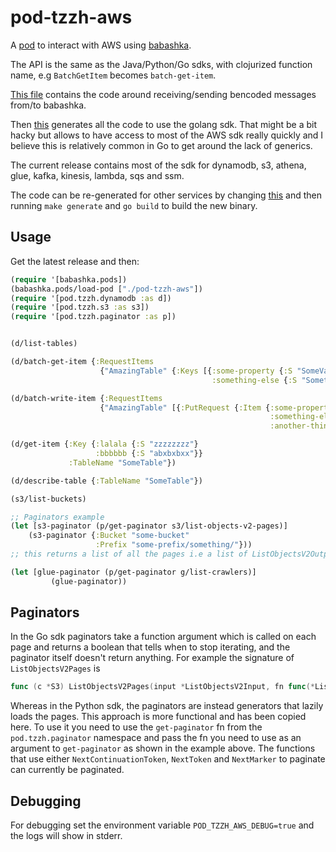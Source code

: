 # pod-tzzh-aws

A [pod](https://github.com/babashka/babashka.pods) to interact with AWS using [babashka](https://github.com/borkdude/babashka/).

The API is the same as the Java/Python/Go sdks, with clojurized function name, e.g `BatchGetItem` becomes `batch-get-item`.

[This file](./babashka/babashka.go) contains the code around receiving/sending bencoded messages from/to babashka.

Then [this](./gen/generate.clj) generates all the code to use the golang sdk. That might be a bit hacky but allows to have access to most of the AWS sdk really quickly and I believe this is relatively common in Go to get around the lack of generics.

The current release contains most of the sdk for dynamodb, s3, athena, glue, kafka, kinesis, lambda, sqs and ssm.

The code can be re-generated for other services by changing [this](https://github.com/tzzh/pod-tzzh-aws/blob/6633df0b2f5080f7d4374b5d4f20331d556f1c2f/gen/generate.clj#L11-L21) and then running `make generate` and `go build` to build the new binary.

## Usage

Get the latest release and then:
``` clojure
(require '[babashka.pods])
(babashka.pods/load-pod ["./pod-tzzh-aws"])
(require '[pod.tzzh.dynamodb :as d])
(require '[pod.tzzh.s3 :as s3])
(require '[pod.tzzh.paginator :as p])


(d/list-tables)

(d/batch-get-item {:RequestItems
                    {"AmazingTable" {:Keys [{:some-property {:S "SomeValue"} 
                                             :something-else {:S "SomethingSomething"}}]}}})

(d/batch-write-item {:RequestItems
                    {"AmazingTable" [{:PutRequest {:Item {:some-property {:S "abxdggje"}
                                                          :something-else {:S "zxcmbnj"}
                                                          :another-thing {:S "asdasdsa"}}}}]}})

(d/get-item {:Key {:lalala {:S "zzzzzzzz"}
                   :bbbbbb {:S "abxbxbxx"}}
             :TableName "SomeTable"})

(d/describe-table {:TableName "SomeTable"})

(s3/list-buckets)

;; Paginators example
(let [s3-paginator (p/get-paginator s3/list-objects-v2-pages)]
    (s3-paginator {:Bucket "some-bucket"
                   :Prefix "some-prefix/something/"}))
;; this returns a list of all the pages i.e a list of ListObjectsV2Output that are lazily fetched

(let [glue-paginator (p/get-paginator g/list-crawlers)]
         (glue-paginator))
```

## Paginators

In the Go sdk paginators take a function argument which is called on each page and returns a boolean that tells when to stop iterating, and the paginator itself doesn't return anything.
For example the signature of `ListObjectsV2Pages` is
```go
func (c *S3) ListObjectsV2Pages(input *ListObjectsV2Input, fn func(*ListObjectsV2Output, bool) bool) error
```
Whereas in the Python sdk, the paginators are instead generators that lazily loads the pages.
This approach is more functional and has been copied here.
To use it you need to use the `get-paginator` fn from the `pod.tzzh.paginator` namespace and pass the fn you need to use as an argument to `get-paginator` as shown in the example above.
The functions that use either `NextContinuationToken`, `NextToken` and `NextMarker` to paginate can currently be paginated.

## Debugging

For debugging set the environment variable `POD_TZZH_AWS_DEBUG=true` and the logs will show in stderr.
